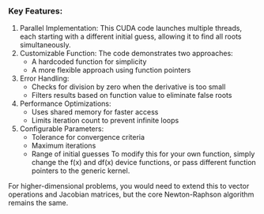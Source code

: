 ### Key Features:

1. Parallel Implementation: This CUDA code launches multiple threads, each starting with a different initial guess, allowing it to find all roots simultaneously.
2. Customizable Function: The code demonstrates two approaches:
	-  A hardcoded function for simplicity
	- A more flexible approach using function pointers
3. Error Handling:
	- Checks for division by zero when the derivative is too small
	- Filters results based on function value to eliminate false roots
4.  Performance Optimizations:
	- Uses shared memory for faster access
	- Limits iteration count to prevent infinite loops
5. Configurable Parameters:
	- Tolerance for convergence criteria
	- Maximum iterations
	- Range of initial guesses
To modify this for your own function, simply change the f(x) and df(x) device functions, or pass different function pointers to the generic kernel.

For higher-dimensional problems, you would need to extend this to vector operations and Jacobian matrices, but the core Newton-Raphson algorithm remains the same.
